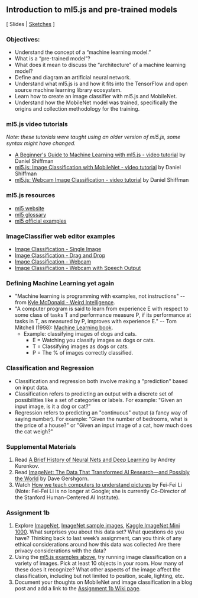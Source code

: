 ## Introduction to ml5.js and pre-trained models

[ Slides | [Sketches](https://editor.p5js.org/jackbdu/collections/kjuPKBzeH) ]

### Objectives:

-   Understand the concept of a “machine learning model.”
-   What is a “pre-trained model”?
-   What does it mean to discuss the “architecture” of a machine learning model?
-   Define and diagram an artificial neural network.
-   Understand what ml5.js is and how it fits into the TensorFlow and open source machine learning library ecosystem.
-   Learn how to create an image classifier with ml5.js and MobileNet.
-   Understand how the MobileNet model was trained, specifically the origins and collection methodology for the training.

### ml5.js video tutorials

_Note: these tutorials were taught using an older version of ml5.js, some syntax might have changed._

-   [A Beginner's Guide to Machine Learning with ml5.js - video tutorial](https://youtu.be/jmznx0Q1fP0?list=PLRqwX-V7Uu6YPSwT06y_AEYTqIwbeam3y) by Daniel Shiffman
-   [ml5.js: Image Classification with MobileNet - video tutorial](https://youtu.be/yNkAuWz5lnY?list=PLRqwX-V7Uu6YPSwT06y_AEYTqIwbeam3y) by Daniel Shiffman
-   [ml5.js: Webcam Image Classification - video tutorial](https://youtu.be/D9BoBSkLvFo?list=PLRqwX-V7Uu6YPSwT06y_AEYTqIwbeam3y) by Daniel Shiffman

### ml5.js resources

-   [ml5 website](https://ml5js.org)
-   [ml5 glossary](https://docs.ml5js.org/#/learn/ml5-glossary)
-   [ml5 official examples](https://editor.p5js.org/ml5/sketches)

### ImageClassifier web editor examples

-   [Image Classification - Single Image](https://editor.p5js.org/ml5/sketches/pjPr6XmPY)
-   [Image Classification - Drag and Drop](https://editor.p5js.org/jackbdu/sketches/LKbmAl6o_)
-   [Image Classification - Webcam](https://editor.p5js.org/ml5/sketches/K0sjaEO19)
-   [Image Classification - Webcam with Speech Output](https://editor.p5js.org/jackbdu/sketches/Zja0ej8tn)

### Defining Machine Learning yet again

-   "Machine learning is programming with examples, not instructions" -- from [Kyle McDonald - Weird Intelligence](https://vimeo.com/304110435).
-   "A computer program is said to learn from experience E with respect to some class of tasks T and performance measure P, if its performance at tasks in T, as measured by P, improves with experience E." -- Tom Mitchell (1998): [Machine Learning book](http://amzn.to/2nLdRgQ).
    -   Example: classifying images of dogs and cats.
        -   E = Watching you classify images as dogs or cats.
        -   T = Classifying images as dogs or cats.
        -   P = The % of images correctly classified.

### Classification and Regression

-   Classification and regression both involve making a "prediction" based on input data.
-   Classification refers to predicting an output with a discrete set of possibilities like a set of categories or labels. For example: "Given an input image, is it a dog or cat?"
-   Regression refers to predicting an "continuous" output (a fancy way of saying number). For example: "Given the number of bedrooms, what is the price of a house?" or "Given an input image of a cat, how much does the cat weigh?"

### Supplemental Materials

1. Read [A Brief History of Neural Nets and Deep Learning](http://www.andreykurenkov.com/writing/a-brief-history-of-neural-nets-and-deep-learning/) by Andrey Kurenkov.
2. Read [ImageNet: The Data That Transformed AI Research—and Possibly the World](https://qz.com/1034972/the-data-that-changed-the-direction-of-ai-research-and-possibly-the-world/) by Dave Gershgorn.
3. Watch [How we teach computers to understand pictures](https://www.youtube.com/watch?v=40riCqvRoMs) by Fei-Fei Li (Note: Fei-Fei Li is no longer at Google; she is currently Co-Director of the Stanford Human-Centered AI Institute).

### Assignment 1b

1. Explore [ImageNet](http://image-net.org/index), [ImageNet sample images](https://github.com/EliSchwartz/imagenet-sample-images/blob/master/gallery.md), [Kaggle ImageNet Mini 1000](https://www.kaggle.com/datasets/ifigotin/imagenetmini-1000). What surprises you about this data set? What questions do you have? Thinking back to last week’s assignment, can you think of any ethical considerations around how this data was collected Are there privacy considerations with the data?
2. Using the [ml5.js examples above](#ml5-code-editor-examples), try running image classification on a variety of images. Pick at least 10 objects in your room. How many of these does it recognize? What other aspects of the image affect the classification, including but not limited to position, scale, lighting, etc.
3. Document your thoughts on MobileNet and image classification in a blog post and add a link to the [Assignment 1b Wiki page](https://github.com/jackbdu/Intro-ML-Arts-IMA-Summer24/wiki/Assignment-1b).
